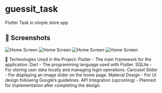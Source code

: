 # guessit_task

Flutter Task in simple store app

## 📸 Screenshots
![Home Screen](ScreenShots/SplashScreen.png)
![Home Screen](ScreenShots/LoginScreen.png)
![Home Screen](ScreenShots/SignUpScreen.png)
![Home Screen](ScreenShots/CatScreen.png)

📌 Technologies Used in the Project:
Flutter - The main framework for the application.
Dart - The programming language used with Flutter.
SQLite - For storing user data locally and managing login operations.
Carousel Slider - For displaying an image slider on the home page.
Material Design - For UI design following Google’s guidelines.
API Integration (upcoming) - Planned for implementation after completing the design.

